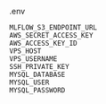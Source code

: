 .env 


    MLFLOW_S3_ENDPOINT_URL
    AWS_SECRET_ACCESS_KEY
    AWS_ACCESS_KEY_ID
    VPS_HOST
    VPS_USERNAME
    SSH_PRIVATE_KEY
    MYSQL_DATABASE
    MYSQL_USER
    MYSQL_PASSWORD
